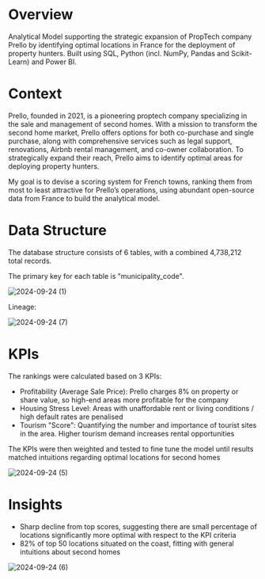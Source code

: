 # Overview
Analytical Model supporting the strategic expansion of PropTech company Prello by identifying optimal locations in France for the deployment of property hunters. Built using SQL, Python (incl. NumPy, Pandas and Scikit-Learn) and Power BI.

# Context
Prello, founded in 2021, is a pioneering proptech company specializing in the sale and management of second homes. With a mission to transform the second home market, Prello offers options for both co-purchase and single purchase, along with comprehensive services such as legal support, renovations, Airbnb rental management, and co-owner collaboration. To strategically expand their reach, Prello aims to identify optimal areas for deploying property hunters.

My goal is to devise a scoring system for French towns, ranking them from most to least attractive for Prello’s operations, using abundant open-source data from France to build the analytical model.

# Data Structure
The database structure consists of 6 tables, with a combined 4,738,212 total records.

The primary key for each table is "municipality_code".

![2024-09-24 (1)](https://github.com/user-attachments/assets/f2181293-ffcb-4e80-8cdd-7f760910c099)

Lineage:

![2024-09-24 (7)](https://github.com/user-attachments/assets/b368faf5-71cd-473f-9caa-a33361fd493d)


# KPIs
The rankings were calculated based on 3 KPIs:
- Profitability (Average Sale Price): Prello charges 8% on property or share value, so high-end areas more profitable for the company
- Housing Stress Level: Areas with unaffordable rent or living conditions / high default rates are penalised
- Tourism "Score": Quantifying the number and importance of tourist sites in the area. Higher tourism demand increases rental opportunities

The KPIs were then weighted and tested to fine tune the model until results matched intuitions regarding optimal locations for second homes

![2024-09-24 (5)](https://github.com/user-attachments/assets/9227df17-a032-450d-abad-bcee3820917e)

# Insights

- Sharp decline from top scores, suggesting there are small percentage of locations significantly more optimal with respect to the KPI criteria
- 82% of top 50 locations situated on the coast, fitting with general intuitions about second homes

![2024-09-24 (6)](https://github.com/user-attachments/assets/a9ff708a-0e65-408c-bc9c-44326ca9d53c)








